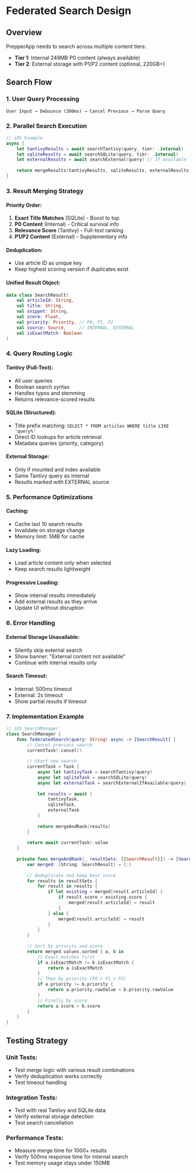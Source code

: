 # Federated Search Design

## Overview
PrepperApp needs to search across multiple content tiers:
- **Tier 1**: Internal 249MB P0 content (always available)
- **Tier 2**: External storage with P1/P2 content (optional, 220GB+)

## Search Flow

### 1. User Query Processing
```
User Input → Debounce (300ms) → Cancel Previous → Parse Query
```

### 2. Parallel Search Execution
```swift
// iOS Example
async {
    let tantivyResults = await searchTantivy(query, tier: .internal)
    let sqliteResults = await searchSQLite(query, tier: .internal)
    let externalResults = await searchExternal(query) // If available
    
    return mergeResults(tantivyResults, sqliteResults, externalResults)
}
```

### 3. Result Merging Strategy

#### Priority Order:
1. **Exact Title Matches** (SQLite) - Boost to top
2. **P0 Content** (Internal) - Critical survival info
3. **Relevance Score** (Tantivy) - Full-text ranking
4. **P1/P2 Content** (External) - Supplementary info

#### Deduplication:
- Use article ID as unique key
- Keep highest scoring version if duplicates exist

#### Unified Result Object:
```kotlin
data class SearchResult(
    val articleId: String,
    val title: String,
    val snippet: String,
    val score: Float,
    val priority: Priority, // P0, P1, P2
    val source: Source,     // INTERNAL, EXTERNAL
    val isExactMatch: Boolean
)
```

### 4. Query Routing Logic

#### Tantivy (Full-Text):
- All user queries
- Boolean search syntax
- Handles typos and stemming
- Returns relevance-scored results

#### SQLite (Structured):
- Title prefix matching: `SELECT * FROM articles WHERE title LIKE 'query%'`
- Direct ID lookups for article retrieval
- Metadata queries (priority, category)

#### External Storage:
- Only if mounted and index available
- Same Tantivy query as internal
- Results marked with EXTERNAL source

### 5. Performance Optimizations

#### Caching:
- Cache last 10 search results
- Invalidate on storage change
- Memory limit: 5MB for cache

#### Lazy Loading:
- Load article content only when selected
- Keep search results lightweight

#### Progressive Loading:
- Show internal results immediately
- Add external results as they arrive
- Update UI without disruption

### 6. Error Handling

#### External Storage Unavailable:
- Silently skip external search
- Show banner: "External content not available"
- Continue with internal results only

#### Search Timeout:
- Internal: 500ms timeout
- External: 2s timeout
- Show partial results if timeout

### 7. Implementation Example

```swift
// iOS SearchManager
class SearchManager {
    func federatedSearch(query: String) async -> [SearchResult] {
        // Cancel previous search
        currentTask?.cancel()
        
        // Start new search
        currentTask = Task {
            async let tantivyTask = searchTantivy(query)
            async let sqliteTask = searchSQLite(query)
            async let externalTask = searchExternalIfAvailable(query)
            
            let results = await [
                tantivyTask,
                sqliteTask,
                externalTask
            ]
            
            return mergeAndRank(results)
        }
        
        return await currentTask!.value
    }
    
    private func mergeAndRank(_ resultSets: [[SearchResult]]) -> [SearchResult] {
        var merged: [String: SearchResult] = [:]
        
        // Deduplicate and keep best score
        for results in resultSets {
            for result in results {
                if let existing = merged[result.articleId] {
                    if result.score > existing.score {
                        merged[result.articleId] = result
                    }
                } else {
                    merged[result.articleId] = result
                }
            }
        }
        
        // Sort by priority and score
        return merged.values.sorted { a, b in
            // Exact matches first
            if a.isExactMatch != b.isExactMatch {
                return a.isExactMatch
            }
            // Then by priority (P0 > P1 > P2)
            if a.priority != b.priority {
                return a.priority.rawValue < b.priority.rawValue
            }
            // Finally by score
            return a.score > b.score
        }
    }
}
```

## Testing Strategy

### Unit Tests:
- Test merge logic with various result combinations
- Verify deduplication works correctly
- Test timeout handling

### Integration Tests:
- Test with real Tantivy and SQLite data
- Verify external storage detection
- Test search cancellation

### Performance Tests:
- Measure merge time for 1000+ results
- Verify 500ms response time for internal search
- Test memory usage stays under 150MB